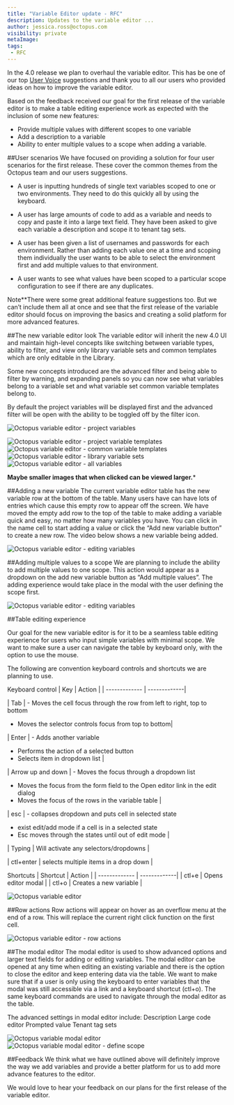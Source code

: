```yaml
---
title: "Variable Editor update - RFC"
description: Updates to the variable editor ... 
author: jessica.ross@octopus.com
visibility: private
metaImage: 
tags:
 - RFC
---
```


In the 4.0 release we plan to overhaul the variable editor. This has be one of our top <a href="https://octopusdeploy.uservoice.com/forums/170787-general/suggestions/7192251-improve-variables-ui" target="_blank">User Voice<a> suggestions and thank you to all our users who provided ideas on how to improve the variable editor.

Based on the feedback received our goal for the first release of the variable editor is to make a table editing experience work as expected with the inclusion of some new features:

- Provide multiple values with different scopes to one variable
- Add a description to a variable
- Ability to enter multiple values to a scope when adding a variable.

##User scenarios
We have focused on providing a solution for four user scenarios for the first release. These cover the common themes from the Octopus team and our users suggestions.

- A user is inputting hundreds of single text variables scoped to one or two environments. They need to do this quickly all by using the keyboard.

- A user has large amounts of code to add as a variable and needs to copy and paste it into a large text field. They have been asked to give each variable a description and scope it to tenant tag sets.

- A user has been given a list of usernames and passwords for each environment. Rather than adding each value one at a time and scoping them individually the user wants to be able to select the environment first and add multiple values to that environment. 

- A user wants to see what values have been scoped to a particular scope configuration to see if there are any duplicates.

Note**There were some great additional feature suggestions too. But we can’t include them all at once and see that the first release of the variable editor should focus on improving the basics and creating a solid platform for more advanced features.

##The new variable editor look
The variable editor will inherit the new 4.0 UI and maintain high-level concepts like switching between variable types, ability to filter, and view only library variable sets and common templates which are only editable in the Library.

Some new concepts introduced are the advanced filter and being able to filter by warning, and expanding panels so you can now see what variables belong to a variable set and what variable set common variable templates belong to.

By default the project variables will be displayed first and the advanced filter will be open with the ability to be toggled off by the filter icon.

![Octopus variable editor - project variables](project-variables.png "width=500")

![Octopus variable editor - project variable templates](project-variable-templates.png "width=500")
![Octopus variable editor - common variable templates](common-variable-templates.png "width=500")
![Octopus variable editor - library variable sets](library-variable-sets.png "width=500")
![Octopus variable editor - all variables](all-variables.png "width=500")

**Maybe smaller images that when clicked can be viewed larger.***

##Adding a new variable
The current variable editor table has the new variable row at the bottom of the table. Many users have can have lots of entries which cause this empty row to appear off the screen. We have moved the empty add row to the top of the table to make adding a variable quick and easy, no matter how many variables you have. You can click in the name cell to start adding a value or click the “Add new variable button” to create a new row. The video below shows a new variable being added.

![Octopus variable editor - editing variables](adding-variables.gif "width=500")


##Adding multiple values to a scope
We are planning to include the ability to add multiple values to one scope. This action would appear as a dropdown on the add new variable button as “Add multiple values”. The adding experience would take place in the modal with the user defining the scope first.

![Octopus variable editor - editing variables](add-multi-values.gif "width=500")


##Table editing experience

Our goal for the new variable editor is for it to be a seamless table editing experience for users who input simple variables with minimal scope. We want to make sure a user can navigate the table by keyboard only, with the option to use the mouse.

The following are convention keyboard controls and shortcuts we are planning to use.

Keyboard control
| Key        | Action           |
| ------------- | -------------|

| Tab | - Moves the cell focus through the row from left to right, top to bottom
- Moves the selector controls focus from top to bottom|

| Enter | - Adds another variable
- Performs the action of a selected button
- Selects item in dropdown list |

| Arrow up and down | - Moves the focus through a dropdown list
- Moves the focus from the form field to the Open editor link in the edit dialog
- Moves the focus of the rows in the variable table |

| esc | - collapses dropdown and puts cell in selected state
- exist edit/add mode if a cell is in a selected state
- Esc moves through the states until out of edit mode |

| Typing | Will activate any selectors/dropdowns |

| ctl+enter | selects multiple items in a drop down |


Shortcuts
| Shortcut        | Action     |
| ------------- | -------------|
| ctl+e | Opens editor modal |
| ctl+o | Creates a new variable |


![Octopus variable editor](Edit-video.gif "width=500")


##Row actions
Row actions will appear on hover as an overflow menu at the end of a row. This will replace the current right click function on the first cell.

![Octopus variable editor - row actions](EditMode-overflow.png "width=500")



##The modal editor
The modal editor is used to show advanced options and larger text fields for adding or editing variables. The modal editor can be opened at any time when editing an existing variable and there is the option to close the editor and keep entering data via the table. We want to make sure that if a user is only using the keyboard to enter variables that the modal was still accessible via a link and a keyboard shortcut (ctl+o). The same keyboard commands are used to navigate through the modal editor as the table.

The advanced settings in modal editor include:
Description
Large code editor
Prompted value
Tenant tag sets

![Octopus variable modal editor](modal.png "width=500")
![Octopus variable modal editor - define scope](modal-scope.png "width=500")


##Feedback
We think what we have outlined above will definitely improve the way we add variables and provide a better platform for us to add more advance features to the editor.

We would love to hear your feedback on our plans for the first release of the variable editor.


